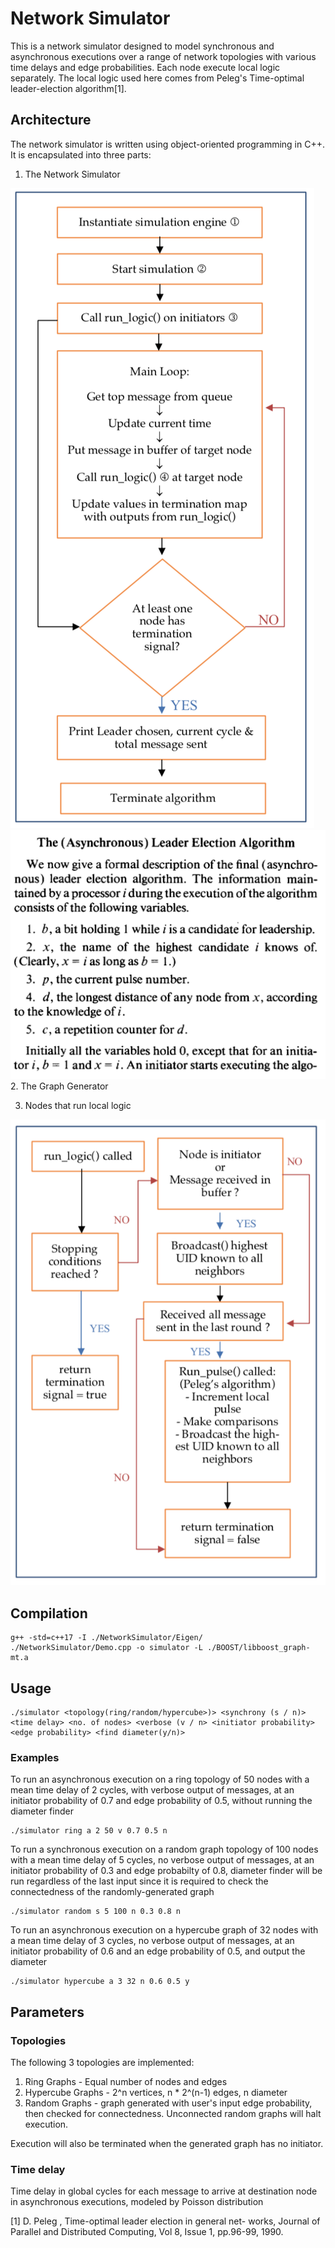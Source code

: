 # Network Simulator
This is a network simulator designed to model synchronous and asynchronous executions over a range of network topologies with various time delays and edge probabilities. Each node execute local logic separately. The local logic used here comes from Peleg's Time-optimal leader-election algorithm[1].

## Architecture
The network simulator is written using object-oriented programming in C++. It is encapsulated into three parts: 
1. The Network Simulator

![Network Simulator Engine](/image/netsim1.png)
![Annotations](/image/netsim2.png)
2. The Graph Generator

3. Nodes that run local logic

![Logic at each node](/image/local_logic.png)

## Compilation
```
g++ -std=c++17 -I ./NetworkSimulator/Eigen/ ./NetworkSimulator/Demo.cpp -o simulator -L ./BOOST/libboost_graph-mt.a
``` 

## Usage

```
./simulator <topology(ring/random/hypercube>)> <synchrony (s / n)> <time delay> <no. of nodes> <verbose (v / n> <initiator probability> <edge probability> <find diameter(y/n)>
```

### Examples
To run an asynchronous execution on a ring topology of 50 nodes with a mean time delay of 2 cycles, with verbose output of messages, at an initiator probability of 0.7 and edge probability of 0.5, without running the diameter finder
```
./simulator ring a 2 50 v 0.7 0.5 n
```

To run a synchronous execution on a random graph topology of 100 nodes with a mean time delay of 5 cycles, no verbose output of messages, at an initiator probability of 0.3 and edge probabilty of 0.8, diameter finder will be run regardless of the last input since it is required to check the connectedness of the randomly-generated graph 
```
./simulator random s 5 100 n 0.3 0.8 n
```

To run an asynchronous execution on a hypercube graph of 32 nodes with a mean time delay of 3 cycles, no verbose output of messages, at an initiator probability of 0.6 and an edge probability of 0.5, and output the diameter
```
./simulator hypercube a 3 32 n 0.6 0.5 y
```
## Parameters
### Topologies
The following 3 topologies are implemented:
1. Ring Graphs - Equal number of nodes and edges
2. Hypercube Graphs - 2^n vertices, n * 2^(n-1) edges, n diameter
3. Random Graphs - graph generated with user's input edge probability, then checked for connectedness. Unconnected random graphs will halt execution. 

Execution will also be terminated when the generated graph has no initiator.

### Time delay
Time delay in global cycles for each message to arrive at destination node in asynchronous executions, modeled by Poisson distribution

[1] D. Peleg , Time-optimal leader election in general net- works, Journal of Parallel and Distributed Computing, Vol 8, Issue 1, pp.96-99, 1990.